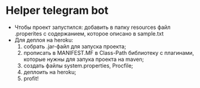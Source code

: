 # Helper telegram bot
 - Чтобы проект запустился: добавить в папку resources файл .properites с содержанием, которое описано в sample.txt
 - Для деплоя на heroku:
    1) собрать .jar-файл для запуска проекта;
    2) прописать в MANIFEST.MF в Сlass-Path библиотеку с плагинами, которые нужны для запука проекта на maven;
    3) создать файлы system.properties, Procfile;
    4) деплоить на heroku;
    5) profit!
